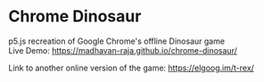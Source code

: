 # Chrome Dinosaur
p5.js recreation of Google Chrome's offline Dinosaur game  
Live Demo: https://madhavan-raja.github.io/chrome-dinosaur/

Link to another online version of the game: https://elgoog.im/t-rex/
